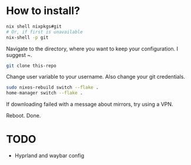 # How to install?

```sh
nix shell nixpkgs#git
# Or, if first is unavailable
nix-shell -p git
```

Navigate to the directory, where you want to keep your configuration. I suggest ~.

```sh
git clone this-repo
```

Change user variable to your username. Also change your git credentials.

```sh
sudo nixos-rebuild switch --flake .
home-manager switch --flake .
```

If downloading failed with a message about mirrors, try using a VPN.

Reboot. Done.

# TODO

- Hyprland and waybar config
